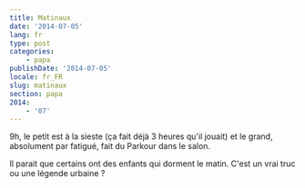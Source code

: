 ```yaml
---
title: Matinaux
date: '2014-07-05'
lang: fr
type: post
categories:
    - papa
publishDate: '2014-07-05'
locale: fr_FR
slug: matinaux
section: papa
2014:
    - '07'
---
```


9h, le petit est à la sieste (ça fait déjà 3 heures qu'il jouait) et le grand, absolument par fatigué, fait du Parkour dans le salon.

Il parait que certains ont des enfants qui dorment le matin. C'est un vrai truc ou une légende urbaine ?
